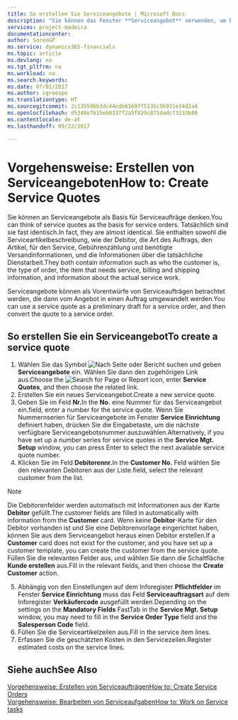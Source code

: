 ```yaml
---
title: So erstellen Sie Serviceangebote | Microsoft Docs
description: "Sie können das Fenster **Serviceangebot** verwenden, um Belege zu erstellen, in die Sie Informationen über den Service (Reparatur und Wartung) von Serviceartikeln auf Kundenanfrage eingeben. Serviceangebote können als Vorentwürfe von Serviceaufträgen betrachtet werden, die dann vom Angebot in einen Auftrag umgewandelt werden."
services: project-madeira
documentationcenter: 
author: SorenGP
ms.service: dynamics365-financials
ms.topic: article
ms.devlang: na
ms.tgt_pltfrm: na
ms.workload: na
ms.search.keywords: 
ms.date: 07/01/2017
ms.author: sgroespe
ms.translationtype: HT
ms.sourcegitcommit: 2c13559bb3dc44cdb61697f5135c5b931e34d2a8
ms.openlocfilehash: d5348e7b15eb0337f2a5f829c871dadcf3133b86
ms.contentlocale: de-at
ms.lasthandoff: 09/22/2017

---
```

# <a name="how-to-create-service-quotes"></a><span data-ttu-id="175e5-104">Vorgehensweise: Erstellen von Serviceangeboten</span><span class="sxs-lookup"><span data-stu-id="175e5-104">How to: Create Service Quotes</span></span>
<span data-ttu-id="175e5-105">Sie können an Serviceangebote als Basis für Serviceaufträge denken.</span><span class="sxs-lookup"><span data-stu-id="175e5-105">You can think of service quotes as the basis for service orders.</span></span> <span data-ttu-id="175e5-106">Tatsächlich sind sie fast identisch.</span><span class="sxs-lookup"><span data-stu-id="175e5-106">In fact, they are almost identical.</span></span> <span data-ttu-id="175e5-107">Sie enthalten sowohl die Serviceartikelbeschreibung, wie der Debitor, die Art des Auftrags, den Artikel, für den Service, Gebührenzählung und benötigte Versandinformationen, und die Informationen über die tatsächliche Dienstarbeit.</span><span class="sxs-lookup"><span data-stu-id="175e5-107">They both contain information such as who the customer is, the type of order, the item that needs service, billing and shipping information, and information about the actual service work.</span></span>
 
<span data-ttu-id="175e5-108">Serviceangebote können als Vorentwürfe von Serviceaufträgen betrachtet werden, die dann vom Angebot in einen Auftrag umgewandelt werden.</span><span class="sxs-lookup"><span data-stu-id="175e5-108">You can use a service quote as a preliminary draft for a service order, and then convert the quote to a service order.</span></span>  
  
## <a name="to-create-a-service-quote"></a><span data-ttu-id="175e5-109">So erstellen Sie ein Serviceangebot</span><span class="sxs-lookup"><span data-stu-id="175e5-109">To create a service quote</span></span>  
1. <span data-ttu-id="175e5-110">Wählen Sie das Symbol ![Nach Seite oder Bericht suchen](media/ui-search/search_small.png "Nach Seite oder Bericht suchen") und geben **Serviceangebote** ein. Wählen Sie dann den zugehörigen Link aus.</span><span class="sxs-lookup"><span data-stu-id="175e5-110">Choose the ![Search for Page or Report](media/ui-search/search_small.png "Search for Page or Report icon") icon, enter **Service Quotes**, and then choose the related link.</span></span>  
2. <span data-ttu-id="175e5-111">Erstellen Sie ein neues Serviceangebot.</span><span class="sxs-lookup"><span data-stu-id="175e5-111">Create a new service quote.</span></span>  
3. <span data-ttu-id="175e5-112">Geben Sie im Feld **Nr.**</span><span class="sxs-lookup"><span data-stu-id="175e5-112">In the **No.**</span></span> <span data-ttu-id="175e5-113">eine Nummer für das Serviceangebot ein.</span><span class="sxs-lookup"><span data-stu-id="175e5-113">field, enter a number for the service quote.</span></span> <span data-ttu-id="175e5-114">Wenn Sie Nummernserien für Serviceangebote im Fenster **Service Einrichtung** definiert haben, drücken Sie die Eingabetaste, um die nächste verfügbare Serviceangebotsnummer auszuwählen.</span><span class="sxs-lookup"><span data-stu-id="175e5-114">Alternatively, if you have set up a number series for service quotes in the **Service Mgt. Setup** window, you can press Enter to select the next available service quote number.</span></span>  
4. <span data-ttu-id="175e5-115">Klicken Sie im Feld **Debitorennr.**</span><span class="sxs-lookup"><span data-stu-id="175e5-115">In the **Customer No.**</span></span>  <span data-ttu-id="175e5-116">Feld wählen Sie den relevanten Debitoren aus der Liste.</span><span class="sxs-lookup"><span data-stu-id="175e5-116">field, select the relevant customer from the list.</span></span>  

  > [!Note]  
  >  <span data-ttu-id="175e5-117">Die Debitorenfelder werden automatisch mit Informationen aus der Karte **Debitor** gefüllt.</span><span class="sxs-lookup"><span data-stu-id="175e5-117">The customer fields are filled in automatically with information from the **Customer** card.</span></span> <span data-ttu-id="175e5-118">Wenn keine **Debitor**-Karte für den Debitor vorhanden ist und Sie eine Debitorenvorlage eingerichtet haben, können Sie aus dem Serviceangebot heraus einen Debitor erstellen.</span><span class="sxs-lookup"><span data-stu-id="175e5-118">If a **Customer** card does not exist for the customer, and you have set up a customer template, you can create the customer from the service quote.</span></span> <span data-ttu-id="175e5-119">Füllen Sie die relevanten Felder aus, und wählen Sie dann die Schaltfläche **Kunde erstellen** aus.</span><span class="sxs-lookup"><span data-stu-id="175e5-119">Fill in the relevant fields, and then choose the **Create Customer** action.</span></span>  
  
5. <span data-ttu-id="175e5-120">Abhängig von den Einstellungen auf dem Inforegister **Pflichtfelder** im Fenster  **Service Einrichtung** muss das Feld **Serviceauftragsart** auf dem Inforegister **Verkäufercode** ausgefüllt werden.</span><span class="sxs-lookup"><span data-stu-id="175e5-120">Depending on the settings on the **Mandatory Fields** FastTab in the **Service Mgt. Setup** window, you may need to fill in the **Service Order Type** field and the **Salesperson Code** field.</span></span>  
6. <span data-ttu-id="175e5-121">Füllen Sie die Serviceartikelzeilen aus.</span><span class="sxs-lookup"><span data-stu-id="175e5-121">Fill in the service item lines.</span></span>  
7. <span data-ttu-id="175e5-122">Erfassen Sie die geschätzten Kosten in den Servicezeilen.</span><span class="sxs-lookup"><span data-stu-id="175e5-122">Register estimated costs on the service lines.</span></span>  
  
## <a name="see-also"></a><span data-ttu-id="175e5-123">Siehe auch</span><span class="sxs-lookup"><span data-stu-id="175e5-123">See Also</span></span>  
[<span data-ttu-id="175e5-124">Vorgehensweise: Erstellen von Serviceaufträgen</span><span class="sxs-lookup"><span data-stu-id="175e5-124">How to: Create Service Orders</span></span>](service-how-to-create-service-orders.md)  
[<span data-ttu-id="175e5-125">Vorgehensweise: Bearbeiten von Serviceaufgaben</span><span class="sxs-lookup"><span data-stu-id="175e5-125">How to: Work on Service tasks</span></span>](service-how-to-work-on-service-tasks.md)  

 
